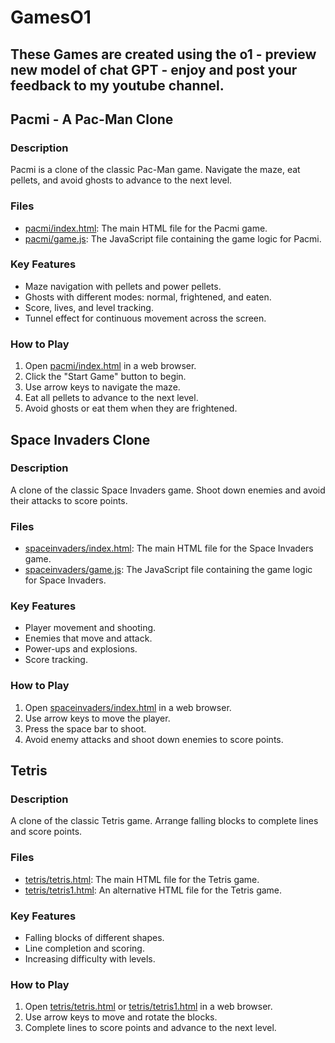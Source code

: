 # GamesO1
## These Games are created using the o1 - preview new model of chat GPT - enjoy and post your feedback to my youtube channel.

## Pacmi - A Pac-Man Clone

### Description
Pacmi is a clone of the classic Pac-Man game. Navigate the maze, eat pellets, and avoid ghosts to advance to the next level.

### Files
- [pacmi/index.html](pacmi/index.html): The main HTML file for the Pacmi game.
- [pacmi/game.js](pacmi/game.js): The JavaScript file containing the game logic for Pacmi.

### Key Features
- Maze navigation with pellets and power pellets.
- Ghosts with different modes: normal, frightened, and eaten.
- Score, lives, and level tracking.
- Tunnel effect for continuous movement across the screen.

### How to Play
1. Open [pacmi/index.html](pacmi/index.html) in a web browser.
2. Click the "Start Game" button to begin.
3. Use arrow keys to navigate the maze.
4. Eat all pellets to advance to the next level.
5. Avoid ghosts or eat them when they are frightened.

## Space Invaders Clone

### Description
A clone of the classic Space Invaders game. Shoot down enemies and avoid their attacks to score points.

### Files
- [spaceinvaders/index.html](spaceinvaders/index.html): The main HTML file for the Space Invaders game.
- [spaceinvaders/game.js](spaceinvaders/game.js): The JavaScript file containing the game logic for Space Invaders.

### Key Features
- Player movement and shooting.
- Enemies that move and attack.
- Power-ups and explosions.
- Score tracking.

### How to Play
1. Open [spaceinvaders/index.html](spaceinvaders/index.html) in a web browser.
2. Use arrow keys to move the player.
3. Press the space bar to shoot.
4. Avoid enemy attacks and shoot down enemies to score points.

## Tetris

### Description
A clone of the classic Tetris game. Arrange falling blocks to complete lines and score points.

### Files
- [tetris/tetris.html](tetris/tetris.html): The main HTML file for the Tetris game.
- [tetris/tetris1.html](tetris/tetris1.html): An alternative HTML file for the Tetris game.

### Key Features
- Falling blocks of different shapes.
- Line completion and scoring.
- Increasing difficulty with levels.

### How to Play
1. Open [tetris/tetris.html](tetris/tetris.html) or [tetris/tetris1.html](tetris/tetris1.html) in a web browser.
2. Use arrow keys to move and rotate the blocks.
3. Complete lines to score points and advance to the next level.